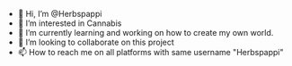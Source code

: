 - 👋 Hi, I’m @Herbspappi
- 👀 I’m interested in Cannabis
- 🌱 I’m currently learning and working on how to create my own world. 
- 💞️ I’m looking to collaborate on this project
- 📫 How to reach me on all platforms with same username "Herbspappi"

<!---
Herbspappi/Herbspappi is a ✨ special ✨ repository because its `README.md` (this file) appears on your GitHub profile.
You can click the Preview link to take a look at your changes.
--->
